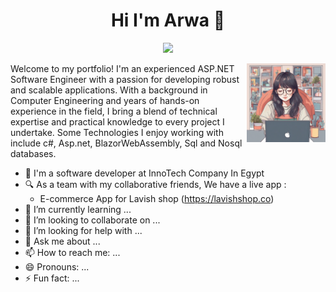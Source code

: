 <h1 align="center">Hi I'm Arwa 👋</h1>
<p align="center">
    <a href="https://www.linkedin.com/in/arwa-wagdan-6212841b6/"><img src="https://img.shields.io/badge/linkedin-%230177B5?style=flat&logo=linkedin&logoColor=white"/></a>
  </p>
  
  <img src="https://github.com/Arwawegdan/Arwawegdan/blob/main/profile.png" align="right" width="25%"/>

Welcome to my portfolio! I'm an experienced ASP.NET Software Engineer with a passion for developing robust and scalable applications. With a background in Computer Engineering and years of hands-on experience in the field, I bring a blend of technical expertise and practical knowledge to every project I undertake. Some Technologies I enjoy working with include c#, Asp.net, BlazorWebAssembly, Sql and Nosql databases. 


- 🔭 I'm a software developer at InnoTech Company In Egypt 
- 🔍 As a team with my collaborative friends, We have a live app :
  - E-commerce App for Lavish shop (https://lavishshop.co)
- 🌱 I’m currently learning ...
- 👯 I’m looking to collaborate on ...
- 🤔 I’m looking for help with ...
- 💬 Ask me about ...
- 📫 How to reach me: ...
- 😄 Pronouns: ...
- ⚡ Fun fact: ...
